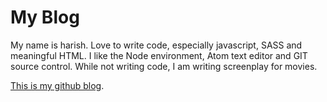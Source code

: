 # My Blog

My name is harish.
Love to write code, especially javascript, SASS and meaningful HTML.
I like the Node environment, Atom text editor and GIT source control.
While not writing code, I am writing screenplay for movies.

[This is my github blog](http://blenderous.github.io).
